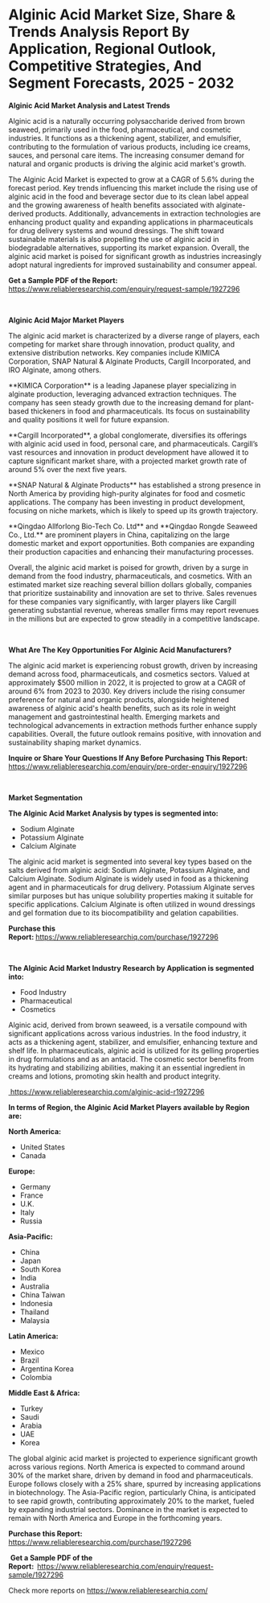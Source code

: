 <p><h1>Alginic Acid Market Size, Share & Trends Analysis Report By Application, Regional Outlook, Competitive Strategies, And Segment Forecasts, 2025 - 2032</h1></p><p><strong>Alginic Acid Market Analysis and Latest Trends</strong></p>
<p><p>Alginic acid is a naturally occurring polysaccharide derived from brown seaweed, primarily used in the food, pharmaceutical, and cosmetic industries. It functions as a thickening agent, stabilizer, and emulsifier, contributing to the formulation of various products, including ice creams, sauces, and personal care items. The increasing consumer demand for natural and organic products is driving the alginic acid market's growth. </p><p>The Alginic Acid Market is expected to grow at a CAGR of 5.6% during the forecast period. Key trends influencing this market include the rising use of alginic acid in the food and beverage sector due to its clean label appeal and the growing awareness of health benefits associated with alginate-derived products. Additionally, advancements in extraction technologies are enhancing product quality and expanding applications in pharmaceuticals for drug delivery systems and wound dressings. The shift toward sustainable materials is also propelling the use of alginic acid in biodegradable alternatives, supporting its market expansion. Overall, the alginic acid market is poised for significant growth as industries increasingly adopt natural ingredients for improved sustainability and consumer appeal.</p></p>
<p><strong>Get a Sample PDF of the Report:&nbsp;</strong> <a href="https://www.reliableresearchiq.com/enquiry/request-sample/1927296?utm_campaign=3066&utm_medium=2&utm_source=Github&utm_content=ia&utm_term=31032025&utm_id=alginic-acid">https://www.reliableresearchiq.com/enquiry/request-sample/1927296</a></p>
<p>&nbsp;</p>
<p><strong>Alginic Acid Major Market Players</strong></p>
<p><p>The alginic acid market is characterized by a diverse range of players, each competing for market share through innovation, product quality, and extensive distribution networks. Key companies include KIMICA Corporation, SNAP Natural & Alginate Products, Cargill Incorporated, and IRO Alginate, among others.</p><p>**KIMICA Corporation** is a leading Japanese player specializing in alginate production, leveraging advanced extraction techniques. The company has seen steady growth due to the increasing demand for plant-based thickeners in food and pharmaceuticals. Its focus on sustainability and quality positions it well for future expansion.</p><p>**Cargill Incorporated**, a global conglomerate, diversifies its offerings with alginic acid used in food, personal care, and pharmaceuticals. Cargill’s vast resources and innovation in product development have allowed it to capture significant market share, with a projected market growth rate of around 5% over the next five years.</p><p>**SNAP Natural & Alginate Products** has established a strong presence in North America by providing high-purity alginates for food and cosmetic applications. The company has been investing in product development, focusing on niche markets, which is likely to speed up its growth trajectory.</p><p>**Qingdao Allforlong Bio-Tech Co. Ltd** and **Qingdao Rongde Seaweed Co., Ltd.** are prominent players in China, capitalizing on the large domestic market and export opportunities. Both companies are expanding their production capacities and enhancing their manufacturing processes.</p><p>Overall, the alginic acid market is poised for growth, driven by a surge in demand from the food industry, pharmaceuticals, and cosmetics. With an estimated market size reaching several billion dollars globally, companies that prioritize sustainability and innovation are set to thrive. Sales revenues for these companies vary significantly, with larger players like Cargill generating substantial revenue, whereas smaller firms may report revenues in the millions but are expected to grow steadily in a competitive landscape.</p></p>
<p>&nbsp;</p>
<p><strong>What Are The Key Opportunities For Alginic Acid Manufacturers?</strong></p>
<p><p>The alginic acid market is experiencing robust growth, driven by increasing demand across food, pharmaceuticals, and cosmetics sectors. Valued at approximately $500 million in 2022, it is projected to grow at a CAGR of around 6% from 2023 to 2030. Key drivers include the rising consumer preference for natural and organic products, alongside heightened awareness of alginic acid's health benefits, such as its role in weight management and gastrointestinal health. Emerging markets and technological advancements in extraction methods further enhance supply capabilities. Overall, the future outlook remains positive, with innovation and sustainability shaping market dynamics.</p></p>
<p><strong>Inquire or Share Your Questions If Any Before Purchasing This Report:</strong> <a href="https://www.reliableresearchiq.com/enquiry/pre-order-enquiry/1927296?utm_campaign=3066&utm_medium=2&utm_source=Github&utm_content=ia&utm_term=31032025&utm_id=alginic-acid">https://www.reliableresearchiq.com/enquiry/pre-order-enquiry/1927296</a></p>
<p>&nbsp;</p>
<p><strong>Market Segmentation</strong></p>
<p><strong>The Alginic Acid Market Analysis by types is segmented into:</strong></p>
<p><ul><li>Sodium Alginate</li><li>Potassium Alginate</li><li>Calcium Alginate</li></ul></p>
<p><p>The alginic acid market is segmented into several key types based on the salts derived from alginic acid: Sodium Alginate, Potassium Alginate, and Calcium Alginate. Sodium Alginate is widely used in food as a thickening agent and in pharmaceuticals for drug delivery. Potassium Alginate serves similar purposes but has unique solubility properties making it suitable for specific applications. Calcium Alginate is often utilized in wound dressings and gel formation due to its biocompatibility and gelation capabilities.</p></p>
<p><strong>Purchase this Report:&nbsp;</strong><a href="https://www.reliableresearchiq.com/purchase/1927296?utm_campaign=3066&utm_medium=2&utm_source=Github&utm_content=ia&utm_term=31032025&utm_id=alginic-acid">https://www.reliableresearchiq.com/purchase/1927296</a></p>
<p>&nbsp;</p>
<p><strong>The Alginic Acid Market Industry Research by Application is segmented into:</strong></p>
<p><ul><li>Food Industry</li><li>Pharmaceutical</li><li>Cosmetics</li></ul></p>
<p><p>Alginic acid, derived from brown seaweed, is a versatile compound with significant applications across various industries. In the food industry, it acts as a thickening agent, stabilizer, and emulsifier, enhancing texture and shelf life. In pharmaceuticals, alginic acid is utilized for its gelling properties in drug formulations and as an antacid. The cosmetic sector benefits from its hydrating and stabilizing abilities, making it an essential ingredient in creams and lotions, promoting skin health and product integrity.</p></p>
<p><a href="https://www.reliableresearchiq.com/alginic-acid-r1927296?utm_campaign=3066&utm_medium=2&utm_source=Github&utm_content=ia&utm_term=31032025&utm_id=alginic-acid">&nbsp;https://www.reliableresearchiq.com/alginic-acid-r1927296</a></p>
<p><strong>In terms of Region, the Alginic Acid Market Players available by Region are:</strong></p>
<p>
    <p> <strong> North America: </strong>
        <ul>
            <li>United States</li>
            <li>Canada</li>
        </ul>
        </p> 
    <p> <strong> Europe: </strong>
        <ul>
            <li>Germany</li>
            <li>France</li>
            <li>U.K.</li>
            <li>Italy</li>
            <li>Russia</li>
        </ul>
        </p> 
    <p> <strong> Asia-Pacific: </strong>
        <ul>
            <li>China</li>
            <li>Japan</li>
            <li>South Korea</li>
            <li>India</li>
            <li>Australia</li>
            <li>China Taiwan</li>
            <li>Indonesia</li>
            <li>Thailand</li>
            <li>Malaysia</li>
        </ul>
        </p> 
    <p> <strong> Latin America: </strong>
        <ul>
            <li>Mexico</li>
            <li>Brazil</li>
            <li>Argentina Korea</li>
            <li>Colombia</li>
        </ul>
        </p> 
    <p> <strong> Middle East & Africa: </strong>
        <ul>
            <li>Turkey</li>
            <li>Saudi</li>
            <li>Arabia</li>
            <li>UAE</li>
            <li>Korea</li>
        </ul>
    </p>
    </p>
<p><p>The global alginic acid market is projected to experience significant growth across various regions. North America is expected to command around 30% of the market share, driven by demand in food and pharmaceuticals. Europe follows closely with a 25% share, spurred by increasing applications in biotechnology. The Asia-Pacific region, particularly China, is anticipated to see rapid growth, contributing approximately 20% to the market, fueled by expanding industrial sectors. Dominance in the market is expected to remain with North America and Europe in the forthcoming years.</p></p>
<p><strong>Purchase this Report: </strong><a href="https://www.reliableresearchiq.com/purchase/1927296?utm_campaign=3066&utm_medium=2&utm_source=Github&utm_content=ia&utm_term=31032025&utm_id=alginic-acid">https://www.reliableresearchiq.com/purchase/1927296</a></p>
<p>&nbsp;<strong>Get a Sample PDF of the Report:&nbsp;&nbsp;</strong><a href="https://www.reliableresearchiq.com/enquiry/request-sample/1927296?utm_campaign=3066&utm_medium=2&utm_source=Github&utm_content=ia&utm_term=31032025&utm_id=alginic-acid">https://www.reliableresearchiq.com/enquiry/request-sample/1927296</a></p>
<p><strong></strong></p>
<p>Check more reports on <a href="https://www.reliableresearchiq.com/?utm_campaign=3066&utm_medium=2&utm_source=Github&utm_content=ia&utm_term=31032025&utm_id=alginic-acid">https://www.reliableresearchiq.com/</a></p>